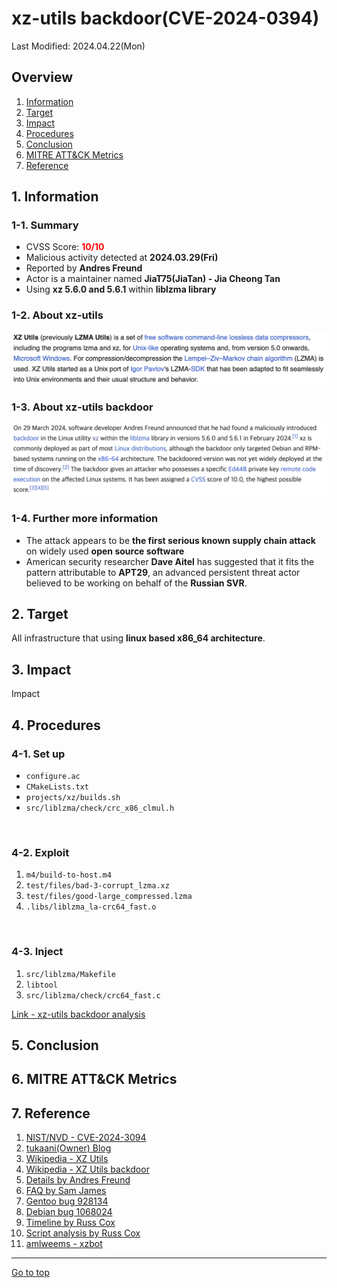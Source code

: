 # xz-utils backdoor(CVE-2024-0394)

Last Modified: 2024.04.22(Mon)

## Overview
1. [Information](#1-information)
2. [Target](#2-target)
3. [Impact](#3-impact)
4. [Procedures](#4-procedures)
5. [Conclusion](#5-conclusion)
6. [MITRE ATT&CK Metrics](#6-mitre-attck-metrics)
7. [Reference](#7-reference)

## 1. Information

### 1-1. Summary

- CVSS Score: **<span style="color: #FF0000">10/10</span>**
- Malicious activity detected at **2024.03.29(Fri)**
- Reported by **Andres Freund**
- Actor is a maintainer named **JiaT75(JiaTan) - Jia Cheong Tan**
- Using **xz 5.6.0 and 5.6.1** within **liblzma library**

### 1-2. About xz-utils

[![xz-utils-info](img/xz-utils_info.png)](https://en.wikipedia.org/wiki/XZ_Utils)

### 1-3. About xz-utils backdoor

[![xz-utils-backdoor](img/xz-utils_backdoor.png)](https://en.wikipedia.org/wiki/XZ_Utils_backdoor)

### 1-4. Further more information

- The attack appears to be **the first serious known supply chain attack** on widely used **open source software**
- American security researcher **Dave Aitel** has suggested that it fits the pattern attributable to **APT29**, an advanced persistent threat actor believed to be working on behalf of the **Russian SVR**.


## 2. Target

All infrastructure that using **linux based x86_64 architecture**.


## 3. Impact

Impact


## 4. Procedures

### 4-1. Set up
- `configure.ac`
- `CMakeLists.txt`
- `projects/xz/builds.sh`
- `src/liblzma/check/crc_x86_clmul.h`

<br>

### 4-2. Exploit
1. `m4/build-to-host.m4`
2. `test/files/bad-3-corrupt_lzma.xz`
3. `test/files/good-large_compressed.lzma`
4. `.libs/liblzma_la-crc64_fast.o`

<br>

### 4-3. Inject
1. `src/liblzma/Makefile`
2. `libtool`
3. `src/liblzma/check/crc64_fast.c`

[Link - xz-utils backdoor analysis](/Unknown/xz-utils_backdoor/analysis.md)

## 5. Conclusion



## 6. MITRE ATT&CK Metrics



## 7. Reference
1. [NIST/NVD - CVE-2024-3094](https://nvd.nist.gov/vuln/detail/CVE-2024-3094)
2. [tukaani(Owner) Blog](https://tukaani.org/xz-backdoor/)
3. [Wikipedia - XZ Utils](https://en.wikipedia.org/wiki/XZ_Utils)
4. [Wikipedia - XZ Utils backdoor](https://en.wikipedia.org/wiki/XZ_Utils_backdoor)
5. [Details by Andres Freund](https://www.openwall.com/lists/oss-security/2024/03/29/4)
6. [FAQ by Sam James](https://gist.github.com/thesamesam/223949d5a074ebc3dce9ee78baad9e27)
7. [Gentoo bug 928134](https://bugs.gentoo.org/928134)
8. [Debian bug 1068024](https://bugs.debian.org/cgi-bin/bugreport.cgi?bug=1068024)
9. [Timeline by Russ Cox](https://research.swtch.com/xz-timeline)
10. [Script analysis by Russ Cox](https://research.swtch.com/xz-script)
11. [amlweems - xzbot](https://github.com/amlweems/xzbot)

---
[Go to top](#xz-utils-backdoorcve-2024-0394)